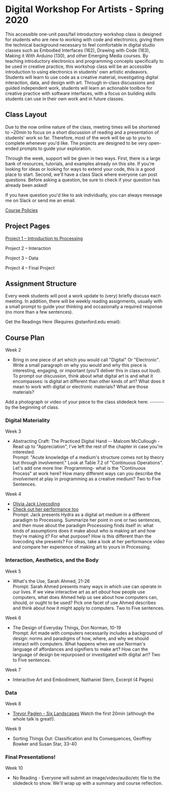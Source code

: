 # Digital Workshop For Artists - Spring 2020

This accessible one-unit pass/fail introductory workshop class is designed for students who are
new to working with code and electronics, giving them the technical background necessary to
feel comfortable in digital studio classes such as Embodied Interfaces (162), Drawing with Code
(163), Making it With Arduino (130), and other Emerging Media courses. By teaching
introductory electronics and programming concepts specifically to be used in creative practice,
this workshop class will be an accessible introduction to using electronics in students' own
artistic endeavors. Students will learn to use code as a creative material, investigating digital 
interaction, data, and design with art. Through in-class discussions and guided independent work,
students will learn an actionable toolbox for creative practice with software interfaces, with a focus on building skills students
can use in their own work and in future classes.

## Class Layout
Due to the now online nature of the class, meeting times will be shortened to ~20min to focus on a short discussion of reading and a presentation of students' work so far. Therefore, most of the work will be up to you to complete whenever you'd like. The projects are designed to be very open-ended prompts to guide your exploration.

Through the week, support will be given in two ways. First, there is a large bank of resources, tutorials, and examples already on this site. If you're looking for ideas or looking for ways to extend your code, this is a good place to start. Second, we'll have a class Slack where everyone can post questions. Before asking a question, be sure to check if your question has already been asked! 

If you have question you'd like to ask individually, you can always message me on Slack or send me an email. 

[Course Policies](https://github.com/erawn/Digital-Workshop-For-Artists-2020/blob/master/Course%20Policies.md)

## Project Pages

[Project 1 – Introduction to Processing](https://github.com/erawn/Digital-Workshop-For-Artists-2020/blob/master/Project%201%20-%20Introduction%20to%20Processing.md)

Project 2 – Interaction

Project 3 – Data

Project 4 – Final Project

## Assignment Structure
Every week students will post a work update to (very) briefly discuss each meeting. In addition, there will be weekly reading assignments, usually with a small prompt to guide your thinking and occasionally a required response (no more than a few sentences). 

Get the Readings Here (Requires @stanford.edu email): 

## Course Plan 

Week 2 
  - Bring in one piece of art which you would call "Digital" Or "Electronic". Write a small paragraph on why you would and why this piece is interesting, engaging, or important (you'll deliver this in class out loud). To prompt our discussion, think about what digital art is and what it encompasses: is digital art different than other kinds of art? What does it mean to work with digital or electronic materials? What are those materials? 
  
  Add a photograph or video of your piece to the class slidedeck here: ------- by the beginning of class. 
  
### Digital Materiality
Week 3
  - Abstracting Craft: The Practiced Digital Hand -- Malcom McCullough - Read up to "Appreciation", I've left the rest of the chapter in case you're interested. 
     <br>Prompt: "Acute knowledge of a medium's structure comes not by theory but through involvement." Look at Table 7.2 of "Continuous Operations". Let's add one more line: Programming- what is the "Continuous Process" at work here? How many different ways can you describe the *involvement* at play in programming as a creative medium? Two to Five Sentences. 

Week 4
  - [Olivia Jack Livecoding](https://www.youtube.com/watch?v=cw7tPDrFIQg)
  - [Check out her performance too](https://www.youtube.com/watch?v=jyEIDNtt9Hs)
   <br> Prompt: Jack presents Hydra as a digital art medium in a different paradigm to Processing. Summarize her point in one or two sentences, and then muse about the paradigm Processsing finds itself in: what kinds of assumptions does it make about who is making art and how they're making it? For what purpose? How is this different than the livecoding she presents? For ideas, take a look at her performance video and compare her experience of making art to yours in Processing. 

### Interaction, Aesthetics, and the Body

Week 5
 - What's the Use, Sarah Ahmed, 21-26
    <br>Prompt: Sarah Ahmed presents many ways in which use can operate in our lives. If we view interactive art as art *about* how people  use computers, what does Ahmed help us see about how computers can, should, or ought to be used? Pick one facet of use Ahmed describes and think about how it might apply to computers. Two to Five sentences.  
 
Week 6
  - The Design of Everyday Things, Don Norman, 10-19
    <br>Prompt: Art made with computers necessarily includes a background of design: norms and paradigms of how, where, and why we should interact with computers. What happens when we use Norman's language of affordances and signifiers to make art? How can the language of design be repurposed or investigated with digital art? Two to Five sentences. 
  
Week 7
  - Interactive Art and Embodiment, Nathaniel Stern, Excerpt (4 Pages)

### Data 

Week 8
  - [Trevor Paglen - Six Landscapes](https://youtu.be/j56s46e97Lo)
    Watch the first 20min (although the whole talk is great!). 
  
Week 9 
  - Sorting Things Out: Classification and Its Consequences, Geoffrey Bowker and Susan Star, 33-40

### Final Presentations!
Week 10
  - No Reading - Everyone will submit an image/video/audio/etc file to the slidedeck to show. We'll wrap up with a 
  summary and course reflection. 


